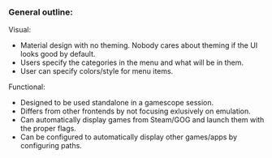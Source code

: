 ### General outline:

Visual:
* Material design with no theming. Nobody cares about theming if the UI looks good by default.
* Users specify the categories in the menu and what will be in them.
* User can specify colors/style for menu items.

Functional:
* Designed to be used standalone in a gamescope session.
* Differs from other frontends by not focusing exlusively on emulation.
* Can automatically display games from Steam/GOG and launch them with the proper flags.
* Can be configured to automatically display other games/apps by configuring paths.
